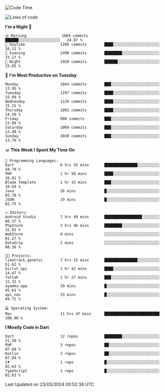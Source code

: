 <!--START_SECTION:waka-->
![Code Time](http://img.shields.io/badge/Code%20Time-526%20hrs%2048%20mins-blue)

![Lines of code](https://img.shields.io/badge/From%20Hello%20World%20I%27ve%20Written-2.1%20million%20lines%20of%20code-blue)

**I'm a Night 🦉** 

```text
🌞 Morning                1869 commits        ██████░░░░░░░░░░░░░░░░░░░   24.97 % 
🌆 Daytime                1206 commits        ████░░░░░░░░░░░░░░░░░░░░░   16.11 % 
🌃 Evening                2490 commits        ████████░░░░░░░░░░░░░░░░░   33.27 % 
🌙 Night                  1920 commits        ██████░░░░░░░░░░░░░░░░░░░   25.65 % 
```
📅 **I'm Most Productive on Tuesday** 

```text
Monday                   1044 commits        ███░░░░░░░░░░░░░░░░░░░░░░   13.95 % 
Tuesday                  1197 commits        ████░░░░░░░░░░░░░░░░░░░░░   15.99 % 
Wednesday                1134 commits        ████░░░░░░░░░░░░░░░░░░░░░   15.15 % 
Thursday                 1091 commits        ████░░░░░░░░░░░░░░░░░░░░░   14.58 % 
Friday                   980 commits         ███░░░░░░░░░░░░░░░░░░░░░░   13.09 % 
Saturday                 1009 commits        ███░░░░░░░░░░░░░░░░░░░░░░   13.48 % 
Sunday                   1030 commits        ███░░░░░░░░░░░░░░░░░░░░░░   13.76 % 
```


📊 **This Week I Spent My Time On** 

```text
💬 Programming Languages: 
Dart                     6 hrs 55 mins       ███████████████░░░░░░░░░░   58.70 % 
PHP                      1 hr 58 mins        ████░░░░░░░░░░░░░░░░░░░░░   16.81 % 
Blade Template           1 hr 15 mins        ███░░░░░░░░░░░░░░░░░░░░░░   10.64 % 
Java                     26 mins             █░░░░░░░░░░░░░░░░░░░░░░░░   03.78 % 
JSON                     19 mins             █░░░░░░░░░░░░░░░░░░░░░░░░   02.75 % 

🔥 Editors: 
Android Studio           7 hrs 49 mins       █████████████████░░░░░░░░   66.37 % 
PhpStorm                 3 hrs 46 mins       ████████░░░░░░░░░░░░░░░░░   32.01 % 
WebStorm                 8 mins              ░░░░░░░░░░░░░░░░░░░░░░░░░   01.27 % 
DataGrip                 2 mins              ░░░░░░░░░░░░░░░░░░░░░░░░░   00.36 % 

🐱‍💻 Projects: 
limatrack_genetic        7 hrs 15 mins       ███████████████░░░░░░░░░░   61.62 % 
birrul_api               1 hr 42 mins        ████░░░░░░░░░░░░░░░░░░░░░   14.47 % 
fattah                   1 hr 27 mins        ███░░░░░░░░░░░░░░░░░░░░░░   12.32 % 
ayamku-app               39 mins             █░░░░░░░░░░░░░░░░░░░░░░░░   05.61 % 
api_nav                  33 mins             █░░░░░░░░░░░░░░░░░░░░░░░░   04.71 % 

💻 Operating System: 
Mac                      11 hrs 47 mins      █████████████████████████   100.00 % 
```

**I Mostly Code in Dart** 

```text
Dart                     12 repos            ████████░░░░░░░░░░░░░░░░░   31.58 % 
PHP                      3 repos             ██░░░░░░░░░░░░░░░░░░░░░░░   07.89 % 
Kotlin                   3 repos             ██░░░░░░░░░░░░░░░░░░░░░░░   07.89 % 
C#                       1 repo              █░░░░░░░░░░░░░░░░░░░░░░░░   02.63 % 
TypeScript               1 repo              █░░░░░░░░░░░░░░░░░░░░░░░░   02.63 % 
```




 Last Updated on 23/05/2024 00:52:38 UTC
<!--END_SECTION:waka-->
